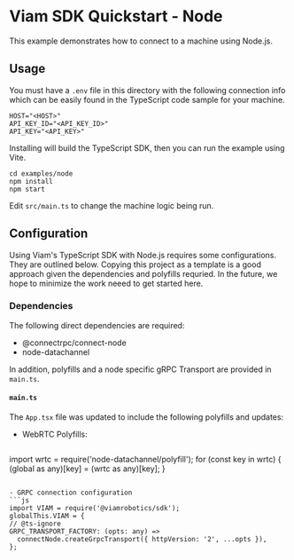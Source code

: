 # Viam SDK Quickstart - Node

This example demonstrates how to connect to a machine using Node.js.

## Usage

You must have a `.env` file in this directory with the following connection info which can be easily found in the TypeScript code sample for your machine.

```
HOST="<HOST>"
API_KEY_ID="<API_KEY_ID>"
API_KEY="<API_KEY>"
```

Installing will build the TypeScript SDK, then you can run the example using Vite.

```
cd examples/node
npm install
npm start
```

Edit `src/main.ts` to change the machine logic being run.

## Configuration

Using Viam's TypeScript SDK with Node.js requires some configurations. They are outlined below. Copying this project as a template is a good approach given the dependencies and polyfills requried. In the future, we hope to minimize the work neeed to get started here.

### Dependencies

The following direct dependencies are required:

- @connectrpc/connect-node
- node-datachannel

In addition, polyfills and a node specific gRPC Transport are provided in `main.ts`.

#### `main.ts`

The `App.tsx` file was updated to include the following polyfills and updates:

- WebRTC Polyfills:

  ```js
import wrtc = require('node-datachannel/polyfill');
for (const key in wrtc) {
  (global as any)[key] = (wrtc as any)[key];
}
  ```

- GRPC connection configuration
  ```js
import VIAM = require('@viamrobotics/sdk');
globalThis.VIAM = {
  // @ts-ignore
  GRPC_TRANSPORT_FACTORY: (opts: any) =>
    connectNode.createGrpcTransport({ httpVersion: '2', ...opts }),
};
  ```
